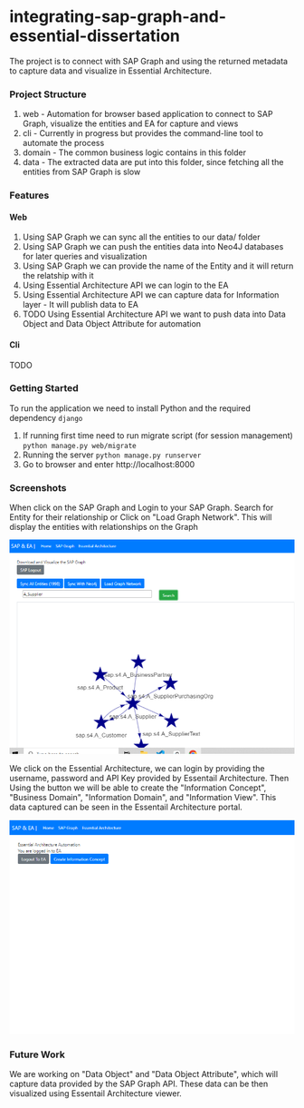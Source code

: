 # integrating-sap-graph-and-essential-dissertation

The project is to connect with SAP Graph and using the returned metadata to capture data and visualize in Essential Architecture. 

### Project Structure
1. web - Automation for browser based application to connect to SAP Graph, visualize the entities and EA for capture and views
2. cli - Currently in progress but provides the command-line tool to automate the process
3. domain - The common business logic contains in this folder
4. data - The extracted data are put into this folder, since fetching all the entities from SAP Graph is slow

### Features
#### Web
1. Using SAP Graph we can sync all the entities to our data/ folder
2. Using SAP Graph we can push the entities data into Neo4J databases for later queries and visualization
3. Using SAP Graph we can provide the name of the Entity and it will return the relatship with it
4. Using Essential Architecture API we can login to the EA
5. Using Essential Architecture API we can capture data for Information layer - It will publish data to EA
6. TODO Using Essential Architecture API we want to push data into Data Object and Data Object Attribute for automation
#### Cli
TODO

### Getting Started
To run the application we need to install Python and the required dependency `django`
1. If running first time need to run migrate script (for session management) `python manage.py web/migrate`
2. Running the server `python manage.py runserver`
3. Go to browser and enter http://localhost:8000

### Screenshots

When click on the SAP Graph and Login to your SAP Graph. Search for Entity for their relationship or Click on "Load Graph Network". This will display the entities with relationships on the Graph

![Alt text](./screenshots/sap-graph-entities.PNG "Relationship")


We click on the Essential Architecture, we can login by providing the username, password and API Key provided by Essentail Architecture. Then Using the button we will be able to create the "Information Concept", "Business Domain", "Information Domain", and "Information View". This data captured can be seen in the Essentail Architecture portal.

![Alt text](./screenshots/create-info-concept.PNG "Enterprise Arhitecture")


### Future Work

We are working on "Data Object" and "Data Object Attribute", which will capture data provided by the SAP Graph API. These data can be then visualized using Essentail Architecture viewer.

